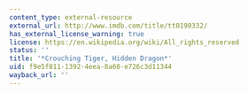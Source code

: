 ```yaml
---
content_type: external-resource
external_url: http://www.imdb.com/title/tt0190332/
has_external_license_warning: true
license: https://en.wikipedia.org/wiki/All_rights_reserved
status: ''
title: '*Crouching Tiger, Hidden Dragon*'
uid: f9e5f811-1392-4eea-8a60-e726c3d11344
wayback_url: ''
---
```

